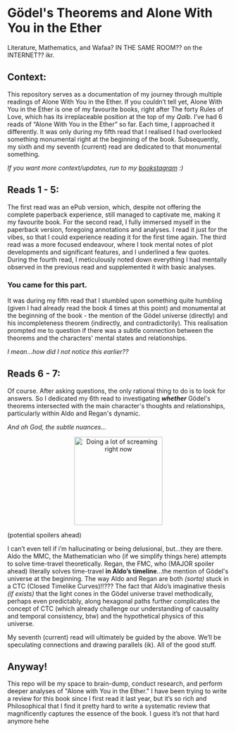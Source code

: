 # Gödel's **Theorems and Alone With You in the Ether**

Literature, Mathematics, and Wafaa? IN THE SAME ROOM?? on the INTERNET?? ikr. 

## Context:

This repository serves as a documentation of my journey through multiple readings of Alone With You in the Ether.  If you couldn’t tell yet, Alone With You in the Ether is one of my favourite books, right  after The forty Rules of Love, which has its irreplaceable position at the top of my *Qalb*. I’ve had 6 reads of “Alone With You in the Ether” so far.  Each time, I approached it differently.  It was only during my fifth read that I realised I had overlooked something monumental right at the beginning of the book. Subsequently, my sixth and my seventh (current) read are dedicated to that monumental something.

*If you want more context/updates, run to my* *[bookstagram](https://www.instagram.com/wafaaism_/) :)*

## Reads 1 - 5:

The first read was an ePub version, which, despite not offering the complete paperback experience, still managed to captivate me, making it my favourite book.  For the second read, I fully immersed myself in the paperback version, foregoing annotations and analyses. I read it just for the vibes, so that I could experience reading it for the first time again.  The third read was a more focused endeavour, where I took mental notes of plot developments and significant features, and I underlined a few quotes.  During the fourth read, I meticulously noted down everything I had mentally observed in the previous read and supplemented it with basic analyses. 

### You came for this part.

It was during my fifth read that I stumbled upon something quite humbling (given I had already read the book 4 times at this point) and monumental at the beginning of the book - the mention of the Gödel universe (directly) and his incompleteness theorem (indirectly, and contradictorily). This realisation prompted me to question if there was a subtle connection between the theorems and the characters' mental states and relationships.

*I mean…how did I not notice this earlier??*

## Reads 6 - 7:

Of course.  After asking questions, the only rational thing to do is to look for answers.  So I dedicated my 6th read to investigating ***whether*** Gödel's theorems intersected with the main character's thoughts and relationships, particularly within Aldo and Regan's dynamic. 

*And oh God, the subtle nuances…*
<p align="center">
  <img src="https://i.pinimg.com/564x/68/eb/0d/68eb0d3e9eabbef09e5e9141673b18e0.jpg" alt="Doing a lot of screaming right now" height="200">
</p>

(potential spoilers ahead)

I can’t even tell if i’m hallucinating or being delusional, but…they are there.  Aldo the MMC, the Mathematician who (if we simplify things here) attempts to solve time-travel theoretically.  Regan, the FMC, who (MAJOR spoiler ahead) literally solves time-travel **in Aldo’s timeline**…the mention of Gödel's universe at the beginning.  The way Aldo and Regan are both *(sorta)* stuck in a CTC (Closed Timelike Curves)!!???  The fact that Aldo’s imaginative thesis *(if exists)* that the light cones in the Gödel universe travel methodically, perhaps even predictably, along hexagonal paths further complicates the concept of CTC (which already challenge our understanding of causality and temporal consistency, btw) and the hypothetical physics of this universe.  

My seventh (current) read will ultimately be guided by the above.  We’ll be speculating connections and drawing parallels (ik). All of the good stuff.

## Anyway!

This repo will be my space to brain-dump, conduct research, and perform deeper analyses of "Alone with You in the Ether." I have been trying to write a review for this book since I first read it last year, but it’s so rich and Philosophical that I find it pretty hard to write a systematic review that magnificently captures the essence of the book.  I guess it’s not that hard anymore hehe
